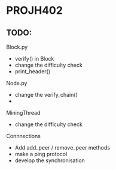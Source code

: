 # PROJH402

## TODO: 

Block.py
- verify() in Block
- change the difficulty check
- print_header()

Node.py
- change the verify_chain()
- 

MiningThread
- change the difficulty check

Connnections
- Add add_peer / remove_peer methods
- make a ping protocol
- develop the synchronisation
